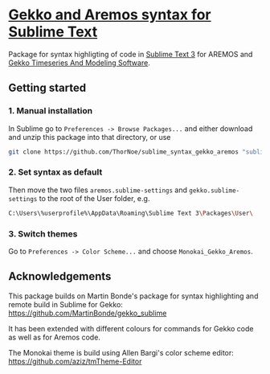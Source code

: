 # [Gekko and Aremos syntax for Sublime Text](https://github.com/thornoe/sublime_syntax_gekko_aremos)
Package for syntax highligting of code in [Sublime Text 3](https://www.sublimetext.com) for AREMOS and [Gekko Timeseries And Modeling Software](https://github.com/thomsen67/GekkoTimeseries).

## Getting started

### 1. Manual installation
In Sublime go to ` Preferences -> Browse Packages... ` and either download and unzip this package into that directory, or use

``` bash
git clone https://github.com/ThorNoe/sublime_syntax_gekko_aremos "sublime-syntax-gekko-aremos"
```

### 2. Set syntax as default
Then move the two files ` aremos.sublime-settings ` and ` gekko.sublime-settings ` to the root of the User folder, e.g.

``` bash
C:\Users\%userprofile%\AppData\Roaming\Sublime Text 3\Packages\User\
```

### 3. Switch themes
Go to ` Preferences -> Color Scheme... ` and choose ` Monokai_Gekko_Aremos `.

## Acknowledgements
This package builds on Martin Bonde's package for syntax highlighting and remote build in Sublime for Gekko:
https://github.com/MartinBonde/gekko_sublime

It has been extended with different colours for commands for Gekko code as well as for Aremos code.

The Monokai theme is build using Allen Bargi's color scheme editor:
https://github.com/aziz/tmTheme-Editor
